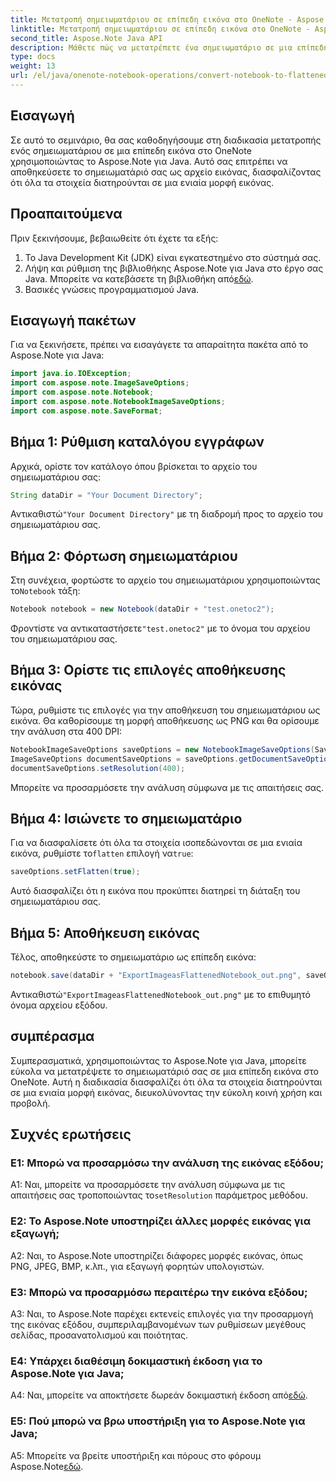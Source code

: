 ```yaml
---
title: Μετατροπή σημειωματάριου σε επίπεδη εικόνα στο OneNote - Aspose.Note
linktitle: Μετατροπή σημειωματάριου σε επίπεδη εικόνα στο OneNote - Aspose.Note
second_title: Aspose.Note Java API
description: Μάθετε πώς να μετατρέπετε ένα σημειωματάριο σε μια επίπεδη εικόνα στο OneNote χρησιμοποιώντας το Aspose.Note για Java. Διατηρήστε όλα τα στοιχεία σε ένα μόνο αρχείο εικόνας χωρίς κόπο.
type: docs
weight: 13
url: /el/java/onenote-notebook-operations/convert-notebook-to-flattened-image/
---
```

## Εισαγωγή

Σε αυτό το σεμινάριο, θα σας καθοδηγήσουμε στη διαδικασία μετατροπής ενός σημειωματάριου σε μια επίπεδη εικόνα στο OneNote χρησιμοποιώντας το Aspose.Note για Java. Αυτό σας επιτρέπει να αποθηκεύσετε το σημειωματάριό σας ως αρχείο εικόνας, διασφαλίζοντας ότι όλα τα στοιχεία διατηρούνται σε μια ενιαία μορφή εικόνας.

## Προαπαιτούμενα

Πριν ξεκινήσουμε, βεβαιωθείτε ότι έχετε τα εξής:

1. Το Java Development Kit (JDK) είναι εγκατεστημένο στο σύστημά σας.
2.  Λήψη και ρύθμιση της βιβλιοθήκης Aspose.Note για Java στο έργο σας Java. Μπορείτε να κατεβάσετε τη βιβλιοθήκη από[εδώ](https://releases.aspose.com/note/java/).
3. Βασικές γνώσεις προγραμματισμού Java.

## Εισαγωγή πακέτων

Για να ξεκινήσετε, πρέπει να εισαγάγετε τα απαραίτητα πακέτα από το Aspose.Note για Java:

```java
import java.io.IOException;
import com.aspose.note.ImageSaveOptions;
import com.aspose.note.Notebook;
import com.aspose.note.NotebookImageSaveOptions;
import com.aspose.note.SaveFormat;
```

## Βήμα 1: Ρύθμιση καταλόγου εγγράφων

Αρχικά, ορίστε τον κατάλογο όπου βρίσκεται το αρχείο του σημειωματάριου σας:

```java
String dataDir = "Your Document Directory";
```

 Αντικαθιστώ`"Your Document Directory"` με τη διαδρομή προς το αρχείο του σημειωματάριου σας.

## Βήμα 2: Φόρτωση σημειωματάριου

 Στη συνέχεια, φορτώστε το αρχείο του σημειωματάριου χρησιμοποιώντας το`Notebook` τάξη:

```java
Notebook notebook = new Notebook(dataDir + "test.onetoc2");
```

 Φροντίστε να αντικαταστήσετε`"test.onetoc2"` με το όνομα του αρχείου του σημειωματάριου σας.

## Βήμα 3: Ορίστε τις επιλογές αποθήκευσης εικόνας

Τώρα, ρυθμίστε τις επιλογές για την αποθήκευση του σημειωματάριου ως εικόνα. Θα καθορίσουμε τη μορφή αποθήκευσης ως PNG και θα ορίσουμε την ανάλυση στα 400 DPI:

```java
NotebookImageSaveOptions saveOptions = new NotebookImageSaveOptions(SaveFormat.Png);
ImageSaveOptions documentSaveOptions = saveOptions.getDocumentSaveOptions();
documentSaveOptions.setResolution(400);
```

Μπορείτε να προσαρμόσετε την ανάλυση σύμφωνα με τις απαιτήσεις σας.

## Βήμα 4: Ισιώνετε το σημειωματάριο

Για να διασφαλίσετε ότι όλα τα στοιχεία ισοπεδώνονται σε μια ενιαία εικόνα, ρυθμίστε το`flatten` επιλογή να`true`:

```java
saveOptions.setFlatten(true);
```

Αυτό διασφαλίζει ότι η εικόνα που προκύπτει διατηρεί τη διάταξη του σημειωματάριου σας.

## Βήμα 5: Αποθήκευση εικόνας

Τέλος, αποθηκεύστε το σημειωματάριο ως επίπεδη εικόνα:

```java
notebook.save(dataDir + "ExportImageasFlattenedNotebook_out.png", saveOptions);
```

 Αντικαθιστώ`"ExportImageasFlattenedNotebook_out.png"` με το επιθυμητό όνομα αρχείου εξόδου.

## συμπέρασμα

Συμπερασματικά, χρησιμοποιώντας το Aspose.Note για Java, μπορείτε εύκολα να μετατρέψετε το σημειωματάριό σας σε μια επίπεδη εικόνα στο OneNote. Αυτή η διαδικασία διασφαλίζει ότι όλα τα στοιχεία διατηρούνται σε μια ενιαία μορφή εικόνας, διευκολύνοντας την εύκολη κοινή χρήση και προβολή.

## Συχνές ερωτήσεις

### Ε1: Μπορώ να προσαρμόσω την ανάλυση της εικόνας εξόδου;

 A1: Ναι, μπορείτε να προσαρμόσετε την ανάλυση σύμφωνα με τις απαιτήσεις σας τροποποιώντας το`setResolution` παράμετρος μεθόδου.

### Ε2: Το Aspose.Note υποστηρίζει άλλες μορφές εικόνας για εξαγωγή;

A2: Ναι, το Aspose.Note υποστηρίζει διάφορες μορφές εικόνας, όπως PNG, JPEG, BMP, κ.λπ., για εξαγωγή φορητών υπολογιστών.

### Ε3: Μπορώ να προσαρμόσω περαιτέρω την εικόνα εξόδου;

A3: Ναι, το Aspose.Note παρέχει εκτενείς επιλογές για την προσαρμογή της εικόνας εξόδου, συμπεριλαμβανομένων των ρυθμίσεων μεγέθους σελίδας, προσανατολισμού και ποιότητας.

### Ε4: Υπάρχει διαθέσιμη δοκιμαστική έκδοση για το Aspose.Note για Java;

 A4: Ναι, μπορείτε να αποκτήσετε δωρεάν δοκιμαστική έκδοση από[εδώ](https://releases.aspose.com/).

### Ε5: Πού μπορώ να βρω υποστήριξη για το Aspose.Note για Java;

 A5: Μπορείτε να βρείτε υποστήριξη και πόρους στο φόρουμ Aspose.Note[εδώ](https://forum.aspose.com/c/note/28).